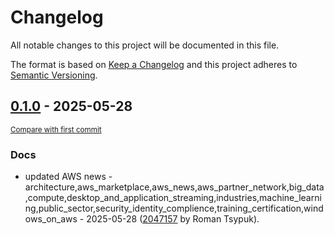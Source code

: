 # Changelog

All notable changes to this project will be documented in this file.

The format is based on [Keep a Changelog](http://keepachangelog.com/en/1.0.0/)
and this project adheres to [Semantic Versioning](http://semver.org/spec/v2.0.0.html).

<!-- insertion marker -->
## [0.1.0](https://github.com/tsypuk/aws-news/releases/tag/ver-2025-05-280.1.0) - 2025-05-28

<small>[Compare with first commit](https://github.com/tsypuk/aws-news/compare/32aa7e3266dae798f4154a6dbaddbb498f24c888...ver-2025-05-28)</small>

### Docs

- updated AWS news - architecture,aws_marketplace,aws_news,aws_partner_network,big_data,compute,desktop_and_application_streaming,industries,machine_learning,public_sector,security_identity_complience,training_certification,windows_on_aws - 2025-05-28 ([2047157](https://github.com/tsypuk/aws-news/commit/204715710c0186e8c6908580fb09534035f8bed6) by Roman Tsypuk).

